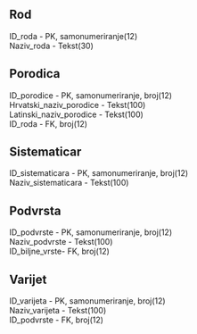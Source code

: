 ## Rod
ID_roda - PK, samonumeriranje(12)  
Naziv_roda - Tekst(30)

## Porodica
ID_porodice - PK, samonumeriranje, broj(12)  
Hrvatski_naziv_porodice - Tekst(100)  
Latinski_naziv_porodice - Tekst(100)  
ID_roda - FK, broj(12)


## Sistematicar

ID_sistematicara -  PK, samonumeriranje, broj(12)   
Naziv_sistematicara - Tekst(100)

## Podvrsta
ID_podvrste - PK, samonumeriranje, broj(12)   
Naziv_podvrste - Tekst(100)  
ID_biljne_vrste- FK, broj(12)

## Varijet
ID_varijeta - PK, samonumeriranje, broj(12)  
Naziv_varijeta - Tekst(100)  
ID_podvrste - FK, broj(12)